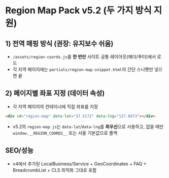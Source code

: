 # Region Map Pack v5.2 (두 가지 방식 지원)

## 1) 전역 매핑 방식 (권장: 유지보수 쉬움)
- `/assets/region-coords.js`를 **한 번만** 사이트 공통 레이아웃(헤더/푸터)에서 로드
- 각 지역 페이지에는 `partials/region-map-snippet.html`의 간단 스니펫만 넣으면 끝

## 2) 페이지별 좌표 지정 (데이터 속성)
- 각 지역 페이지의 컨테이너에 직접 좌표를 지정
```html
<div id="region-map" data-lat="37.5172" data-lng="127.0473"></div>
```
- v5.2의 `region-map.js`는 `data-lat`/`data-lng`를 **최우선**으로 사용하고,
  없을 때만 `window.__REGION_COORDS__` 또는 서울 기본값으로 폴백

## SEO/성능
- v4에서 추가된 LocalBusiness/Service + GeoCoordinates + FAQ + BreadcrumbList + CLS 최적화 그대로 포함
